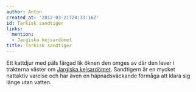 ```yaml
---
author: Anton
created_at: '2012-03-21T20:33:16Z'
id: Tarkisk sandtiger
links:
  mention:
  - Jargiska kejsardömet
title: Tarkisk sandtiger
---
```


Ett kattdjur med päls färgad lik öknen den omges av där den lever i trakterna väster om [Jargiska
kejsardömet]. Sandtigern är en mycket nattaktiv varelse och har även en häpnadsväckande förmåga att
klara sig länge utan vatten.

  [Jargiska kejsardömet]: Jargiska_kejsardömet
